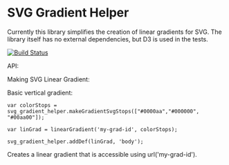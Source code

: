 SVG Gradient Helper
===================

Currently this library simplifies the creation of linear gradients for SVG.
The library itself has no external dependencies, but D3 is used in the tests.

[![Build Status](https://travis-ci.org/forforf/svg_gradient_helper.png)](https://travis-ci.org/forforf/svg_gradient_helper)

API:

Making  SVG Linear Gradient:

Basic vertical gradient:

`var colorStops = svg_gradient_helper.makeGradientSvgStops(["#0000aa","#000000", "#00aa00"]);`

`var linGrad = linearGradient('my-grad-id', colorStops);`

`svg_gradient_helper.addDef(linGrad, 'body');`

Creates a linear gradient that is accessible using url('my-grad-id').





